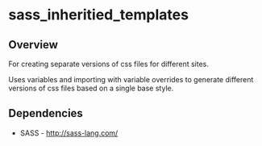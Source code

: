 sass_inheritied_templates
=========================

Overview
--------
For creating separate versions of css files for different sites.

Uses variables and importing with variable overrides to generate different
versions of css files based on a single base style.

Dependencies
--------
- SASS - http://sass-lang.com/

